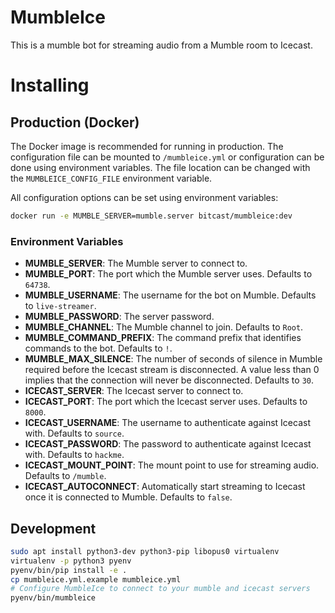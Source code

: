 # MumbleIce

This is a mumble bot for streaming audio from a Mumble room to Icecast.

# Installing

## Production (Docker)
The Docker image is recommended for running in production. The configuration
file can be mounted to `/mumbleice.yml` or configuration can be done using
environment variables. The file location can be changed with the
`MUMBLEICE_CONFIG_FILE` environment variable.

All configuration options can be set using environment variables:

```bash
docker run -e MUMBLE_SERVER=mumble.server bitcast/mumbleice:dev
```

### Environment Variables

* **MUMBLE_SERVER**: The Mumble server to connect to.
* **MUMBLE_PORT**: The port which the Mumble server uses. Defaults to `64738`.
* **MUMBLE_USERNAME**: The username for the bot on Mumble. Defaults to
  `live-streamer`.
* **MUMBLE_PASSWORD**: The server password.
* **MUMBLE_CHANNEL**: The Mumble channel to join. Defaults to `Root`.
* **MUMBLE_COMMAND_PREFIX**: The command prefix that identifies commands to the
  bot. Defaults to `!`.
* **MUMBLE_MAX_SILENCE**: The number of seconds of silence in Mumble required
  before the Icecast stream is disconnected. A value less than 0 implies that
  the connection will never be disconnected. Defaults to `30`.
* **ICECAST_SERVER**: The Icecast server to connect to.
* **ICECAST_PORT**: The port which the Icecast server uses. Defaults to `8000`.
* **ICECAST_USERNAME**: The username to authenticate against Icecast with.
  Defaults to `source`.
* **ICECAST_PASSWORD**: The password to authenticate against Icecast with.
  Defaults to `hackme`.
* **ICECAST_MOUNT_POINT**: The mount point to use for streaming audio. Defaults
  to `/mumble`.
* **ICECAST_AUTOCONNECT**: Automatically start streaming to Icecast once it is
  connected to Mumble. Defaults to `false`.

## Development

```bash
sudo apt install python3-dev python3-pip libopus0 virtualenv
virtualenv -p python3 pyenv
pyenv/bin/pip install -e .
cp mumbleice.yml.example mumbleice.yml
# Configure MumbleIce to connect to your mumble and icecast servers
pyenv/bin/mumbleice
```
